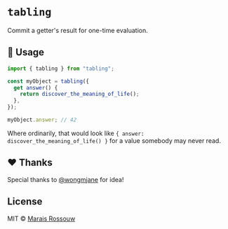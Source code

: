 # `tabling`

Commit a getter's result for one-time evaluation.

## 🚀 Usage

```ts
import { tabling } from "tabling";

const myObject = tabling({
  get answer() {
    return discover_the_meaning_of_life();
  },
});

myObject.answer; // 42
```

Where ordinarily, that would look like `{ answer: discover_the_meaning_of_life() }` for a value somebody may never read.

## ❤️ Thanks

Special thanks to [@wongmjane](http://twitter.com/wongmjane) for idea!

## License

MIT © [Marais Rossouw](https://marais.io)

